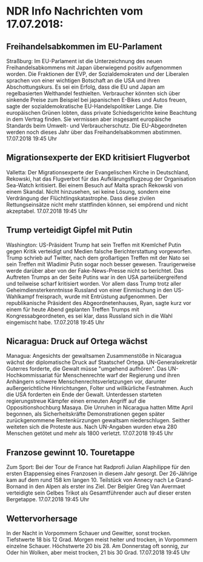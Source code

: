 # NDR Info Nachrichten vom 17.07.2018:


## Freihandelsabkommen im EU-Parlament
Straßburg: Im EU-Parlament ist die Unterzeichnung des neuen Freihandelsabkommens mit Japan überwiegend positiv aufgenommen worden. Die Fraktionen der EVP, der Sozialdemokraten und der Liberalen sprachen von einer wichtigen Botschaft an die USA und ihren Abschottungskurs. Es sei ein Erfolg, dass die EU und Japan am regelbasierten Welthandel festhielten. Verbraucher könnten sich über sinkende Preise zum Beispiel bei japanischen E-Bikes und Autos freuen, sagte der sozialdemokratische EU-Handelspolitiker Lange. Die europäischen Grünen lobten, dass private Schiedsgerichte keine Beachtung in dem Vertrag finden. Sie vermissen aber insgesamt europäische Standards beim Umwelt- und Verbraucherschutz. Die EU-Abgeordneten werden noch dieses Jahr über das Freihandelsabkommen abstimmen. 17.07.2018 19:45 Uhr 

## Migrationsexperte der EKD kritisiert Flugverbot
Valletta:				Der Migrationsexperte der Evangelischen Kirche in Deutschland, Rekowski, hat das Flugverbot für das Aufklärungsflugzeug der Organisation Sea-Watch kritisiert. Bei einem Besuch auf Malta sprach Rekowski von einem Skandal. Nicht hinzusehen, sei keine Lösung, sondern eine Verdrängung der Flüchtlingskatastrophe. Dass diese zivilen Rettungseinsätze nicht mehr stattfinden können, sei empörend und nicht akzeptabel. 17.07.2018 19:45 Uhr 

## Trump verteidigt Gipfel mit Putin
Washington: US-Präsident Trump hat sein Treffen mit Kremlchef Putin gegen Kritik verteidigt und Medien falsche Berichterstattung vorgeworfen. Trump schrieb auf Twitter, nach dem großartigen Treffen mit der Nato sei sein Treffen mit Wladimir Putin sogar noch besser gewesen. Traurigerweise werde darüber aber von der Fake-News-Presse nicht so berichtet. Das Auftreten Trumps an der Seite Putins war in den USA parteiübergreifend und teilweise scharf kritisiert worden. Vor allem dass Trump trotz aller Geheimdiensterkenntnisse Russland von einer Einmischung in den US-Wahlkampf freisprach, wurde mit Entrüstung aufgenommen. Der republikanische Präsident des Abgeordnetenhauses, Ryan, sagte kurz vor einem für heute Abend geplanten Treffen Trumps mit Kongressabgeordneten, es sei klar, dass Russland sich in die Wahl eingemischt habe. 17.07.2018 19:45 Uhr 

## Nicaragua: Druck auf Ortega wächst
Managua: Angesichts der gewaltsamen Zusammenstöße in Nicaragua wächst der diplomatische Druck auf Staatschef Ortega. UN-Generalsekretär Guterres forderte, die Gewalt müsse "umgehend aufhören". Das UN-Hochkommissariat für Menschenrechte warf der Regierung und ihren Anhängern schwere Menschenrechtsverletzungen vor, darunter außergerichtliche Hinrichtungen, Folter und willkürliche Festnahmen. Auch die USA forderten ein Ende der Gewalt. Unterdessen starteten regierungstreue Kämpfer einen erneuten Angriff auf die Oppositionshochburg Masaya. Die Unruhen in Nicaragua hatten Mitte April begonnen, als Sicherheitskräfte Demonstrationen gegen später zurückgenommene Rentenkürzungen gewaltsam niederschlugen. Seither weiteten sich die Proteste aus. Nach UN-Angaben wurden etwa 280 Menschen getötet und mehr als 1800 verletzt. 17.07.2018 19:45 Uhr 

## Franzose gewinnt 10. Touretappe
Zum Sport: Bei der Tour de France hat Radprofi Julian Alaphilippe für den ersten Etappensieg eines Franzosen in diesem Jahr gesorgt. Der 26-Jährige kam auf dem rund 158 km langen 10. Teilstück von Annecy nach Le Grand-Bornand in den Alpen als erster ins Ziel. Der Belgier Greg Van Avermaet verteidigte sein Gelbes Trikot als Gesamtführender auch auf dieser ersten Bergetappe. 17.07.2018 19:45 Uhr 

## Wettervorhersage
In der Nacht in Vorpommern Schauer und Gewitter, sonst trocken. Tiefstwerte 18 bis 12 Grad. Morgen meist heiter und trocken, in Vorpommern einzelne Schauer. Höchstwerte 20 bis 28. Am Donnerstag oft sonnig, zur Oder hin Wolken, aber meist trocken, 21 bis 30 Grad. 17.07.2018 19:45 Uhr 

